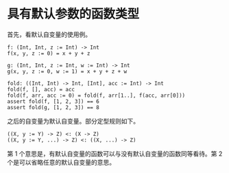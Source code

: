 # 具有默认参数的函数类型

首先，看默认自变量的使用例。


```erg
f: (Int, Int, z := Int) -> Int
f(x, y, z := 0) = x + y + z

g: (Int, Int, z := Int, w := Int) -> Int
g(x, y, z := 0, w := 1) = x + y + z + w

fold: ((Int, Int) -> Int, [Int], acc := Int) -> Int
fold(f, [], acc) = acc
fold(f, arr, acc := 0) = fold(f, arr[1..], f(acc, arr[0]))
assert fold(f, [1, 2, 3]) == 6
assert fold(g, [1, 2, 3]) == 8
```

之后的自变量为默认自变量。部分定型规则如下。


```erg
((X, y := Y) -> Z) <: (X -> Z)
((X, y := Y, ...) -> Z) <: ((X, ...) -> Z)
```

第 1 个意思是，有默认自变量的函数可以与没有默认自变量的函数同等看待。第 2 个是可以省略任意的默认自变量的意思。
